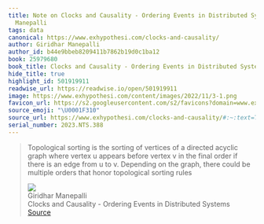 ```yaml
---
title: Note on Clocks and Causality - Ordering Events in Distributed Systems via Giridhar
  Manepalli
tags: data
canonical: https://www.exhypothesi.com/clocks-and-causality/
author: Giridhar Manepalli
author_id: b44e9bbeb8209411b7862b19d0c1ba12
book: 25979680
book_title: Clocks and Causality - Ordering Events in Distributed Systems
hide_title: true
highlight_id: 501919911
readwise_url: https://readwise.io/open/501919911
image: https://www.exhypothesi.com/content/images/2022/11/3-1.png
favicon_url: https://s2.googleusercontent.com/s2/favicons?domain=www.exhypothesi.com
source_emoji: "\U0001F310"
source_url: https://www.exhypothesi.com/clocks-and-causality/#:~:text=Topological%20sorting%20is,topological%20sorting%20rules
serial_number: 2023.NTS.388
---
```

> Topological sorting is the sorting of vertices of a directed acyclic graph where vertex u appears before vertex v in the final order if there is an edge from u to v. Depending on the graph, there could be multiple orders that honor topological sorting rules
> <div class="quoteback-footer"><div class="quoteback-avatar"><img class="mini-favicon" src="https://s2.googleusercontent.com/s2/favicons?domain=www.exhypothesi.com"></div><div class="quoteback-metadata"><div class="metadata-inner"><span style="display:none">FROM:</span><div aria-label="Giridhar Manepalli" class="quoteback-author"> Giridhar Manepalli</div><div aria-label="Clocks and Causality - Ordering Events in Distributed Systems" class="quoteback-title"> Clocks and Causality - Ordering Events in Distributed Systems</div></div></div><div class="quoteback-backlink"><a target="_blank" aria-label="go to the full text of this quotation" rel="noopener" href="https://www.exhypothesi.com/clocks-and-causality/#:~:text=Topological%20sorting%20is,topological%20sorting%20rules" class="quoteback-arrow"> Source</a></div></div>